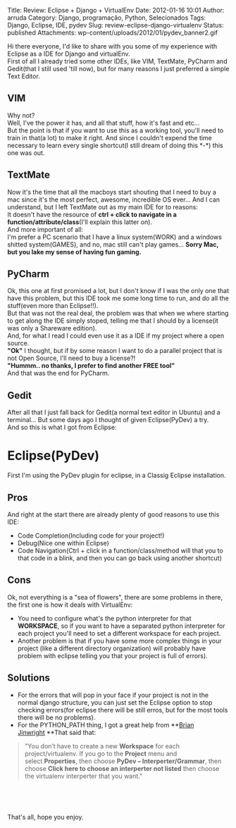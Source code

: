 Title: Review: Eclipse + Django + VirtualEnv
Date: 2012-01-16 10:01
Author: arruda
Category: Django, programação, Python, Selecionados
Tags: Django, Eclipse, IDE, pydev
Slug: review-eclipse-django-virtualenv
Status: published
Attachments: wp-content/uploads/2012/01/pydev_banner2.gif

Hi there everyone, I'd like to share with you some of my experience with Eclipse as a IDE for Django and virtualEnv.  
First of all I already tried some other IDEs, like VIM, TextMate, PyCharm and Gedit(that I still used 'till now), but for many reasons I just preferred a simple Text Editor.

VIM
---

Why not?  
Well, I've the power it has, and all that stuff, how it's fast and etc...  
But the point is that if you want to use this as a working tool, you'll need to train in that(a lot) to make it right. And since I couldn't expend the time necessary to learn every single shortcut(I still dream of doing this \*-\*) this one was out.

TextMate
--------

Now it's the time that all the macboys start shouting that I need to buy a mac since it's the most perfect, awesome, incredible OS ever... And I can understand, but I left TextMate out as my main IDE for to reasons:  
It doesn't have the resource of **ctrl + click to navigate in a function/attribute/class**(I'll explain this latter on).  
And more important of all:  
I'm prefer a PC scenario that I have a linux system(WORK) and a windows shitted system(GAMES), and no, mac still can't play games... **Sorry Mac, but you lake my sense of having fun gaming.**

PyCharm
-------

Ok, this one at first promised a lot, but I don't know if I was the only one that have this problem, but this IDE took me some long time to run, and do all the stuff(even more than Eclipse!!).  
But that was not the real deal, the problem was that when we where starting to get along the IDE simply stoped, telling me that I should by a license(it was only a Shareware edition).  
And, for what I read I could even use it as a IDE if my project where a open source.  
**"Ok"** I thought, but if by some reason I want to do a parallel project that is not Open Source, I'll need to buy a license?!  
**"Hummm.. no thanks, I prefer to find another FREE tool"**  
And that was the end for PyCharm.

Gedit
-----

After all that I just fall back for Gedit(a normal text editor in Ubuntu) and a terminal... But some days ago I thought of given Eclipse(PyDev) a try.  
And so this is what I got from Eclipse:

Eclipse(PyDev)
==============

First I'm using the PyDev plugin for eclipse, in a Classig Eclipse installation.

Pros
----

And right at the start there are already plenty of good reasons to use this IDE:

-   Code Completion(Including code for your project!)
-   Debug(Nice one within Eclipse)
-   Code Navigation(Ctrl + click in a function/class/method will that you to that code in a blink, and then you can go back using another shortcut)

Cons
----

Ok, not everything is a "sea of flowers", there are some problems in there, the first one is how it deals with VirtualEnv:

-   You need to configure what's the python interpreter for that **WORKSPACE**, so if you want to have a separated python interpreter for each project you'll need to set a different workspace for each project.
-   Another problem is that if you have some more complex things in your project (like a different directory organization) will probably have problem with eclipse telling you that your project is full of errors).

Solutions
---------

-   For the errors that will pop in your face if your project is not in the normal django structure, you can just set the Eclipse option to stop checking errors(for eclipse there will be still erros, but for the most tools there will be no problems).
-   For the PYTHON\_PATH thing, I got a great help from **[Brian Jinwright](http://www.arruda.blog.br/programacao/review-eclipse-django-virtualenv/#comment-208 "Solution to workspace") **That said that:

> <div>
>
> "You don’t have to create a new **Workspace** for each project/virtualenv. If you go to the **Project** menu and select **Properties**, then choose **PyDev – Interperter/Grammar**, then choose **Click here to choose an interperter not listed** then choose the virtualenv interperter that you want."
>
> </div>

 

<div>

</div>

 

That's all, hope you enjoy.
